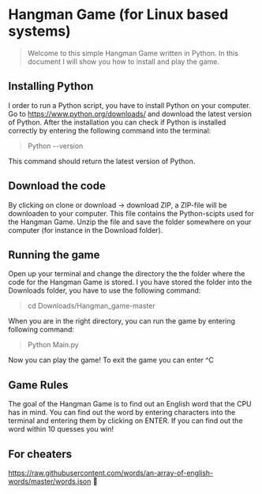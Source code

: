 # Hangman Game (for Linux based systems)

> Welcome to this simple Hangman Game written in Python. In this document I will show you how to install and play the game.

## Installing Python

I order to run a Python script, you have to install Python on your computer. Go to https://www.python.org/downloads/ and download the latest version of Python. After the installation you can check if Python is installed correctly by entering the following command into the terminal:

> Python --version

This command should return the latest version of Python.

## Download the code
By clicking on clone or download -> download ZIP, a ZIP-file will be downloaden to your computer. This file contains the Python-scipts used for the Hangman Game. Unzip the file and save the folder somewhere on your computer (for instance in the Download folder).

## Running the game
Open up your terminal and change the directory the the folder where the code for the Hangman Game is stored. I you have stored the folder into the Downloads folder, you have to use the following command:

> cd Downloads/Hangman_game-master

When you are in the right directory, you can run the game by entering following command:

> Python Main.py

Now you can play the game! To exit the game you can enter ^C

## Game Rules
The goal of the Hangman Game is to find out an English word that the CPU has in mind. You can find out the word by entering characters into the terminal and entering them by clicking on ENTER. If you can find out the word within 10 quesses you win!

## For cheaters 
https://raw.githubusercontent.com/words/an-array-of-english-words/master/words.json :tada: 
